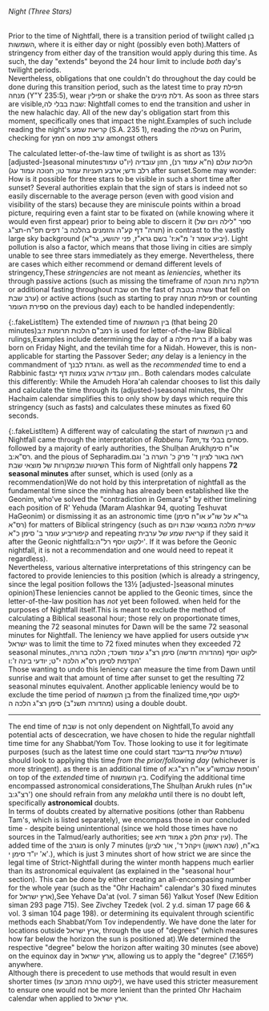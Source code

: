 ###### Night (Three Stars)

Prior to the time of Nightfall, there is a transition period of twilight called בן השמשות, where it is either day or night (possibly even both).<span data-footnote>Matters of stringency from either day of the transition would apply during this time. As such, the day "extends" beyond the 24 hour limit to include <i>both</i> day's twilight periods.<br>Nevertheless, obligations that one couldn't do throughout the day could be done during this transition period, such as the latest time to pray תפילת מנחה (Y"Y 235:5), wear תפילין or shake the דלת מינים.</span> As soon as three stars are visible,<span data-footnote><span class="hebSrc">שבת בבלי לה:</span></span> Nightfall comes to end the transition and usher in the new halachic day. All of the new day's obligation start from this moment, specifically ones that impact the night.<span data-footnote>Examples of such include reading the night's קריאת שמע (S.A. 235 1), reading the מגילה on Purim, checking for חמץ on ערב פסח amongst others</span>

The calculated letter-of-the-law time of twilight is as short as 13½ [adjusted-]seasonal minutes<span data-footnote>הליכות עולם (ח"א עמוד רנ), חזון עובדיה (יו"ט עמוד רלב ודש; ארבע תעניות עמוד טו; חנוכה עמוד עג)</span> after sunset.<span data-footnote>Some may wonder: How is it possible for three stars to be visible in such a short time after sunset? Several authorities explain that the sign of stars is indeed not so easily discernable to the average person (even with good vision and visibility of the stars) because they are miniscule points within a broad picture, requiring even a faint star to be fixated on (while knowing where it would even first appear) prior to being able to discern it (ספר "לילה ויום של תורה" דף קע"ה והזמנים בהלכה ב' דפים תפ"ח-תצ"ג) in contrast to the vastly large sky background (יביע אומר ז' מ"א:ז' בשם גרא"ז, פני יהושע, גר"א). Light pollution is also a factor, which means that those living in cities are simply unable to see three stars immediately as they emerge.</span> Nevertheless, there are cases which either recommend or demand different levels of stringency,<span data-footnote>These <i>stringencies</i> are not meant as <i>leniencies</i>, whether its through passive actions (such as missing the timeframe of הדלקת נרות חנוכה or additional fasting throughout שבת on the fast of עשרה בטבת that fell on ערב שבת) or active actions (such as starting to pray תפילת מנחה or counting ספירת העומר on the previous day)</span> each to be handled independently:

{:.fakeListItem}
The extended time of בין השמשות (that being 20 minutes)<span data-footnote>רמב"ם הלכות תרומות ז:ב</span> is used for letter-of-the-law Biblical rulings,<span data-footnote>Examples include determining the day of a ברית מילה if a baby was born on Friday Night, and the tevilah time for a Nidah. However, this is non-applicable for starting the Passover Seder; <i>any</i> delay is a leniency in the commandment of והגדת לבנך.</span> as well as the <i>recommended</i> time to end a Rabbinic fast<span data-footnote>חזון עובדיה ארבע צומות דף יב.</span>. Both calendars modes calculate this differently: While the Amudeh Hora'ah calendar chooses to list this daily and calculate the time through its (adjusted-)seasonal minutes, the Ohr Hachaim calendar simplifies this to only show by days which require this stringency (such as fasts) and calculates these minutes as fixed 60 seconds.

{:.fakeListItem}
A different way of calculating the start of בין השמשות and Nightfall came through the interpretation of _Rabbenu Tam_,<span data-footnote><span class="hebSrc">פסחים בבלי צד.</span></span> followed by a majority of early authorities, the Shulḥan Arukh<span data-footnote>או"ח סימן רס"א:ב.</span> and the pious of Sepharadim.<span data-footnote>ראה באור לציון ד' פרק כ' הערה ב' וגם השיטות שבמקורות של מוצאי שבת</span> This form of Nightfall only happens **72 seasonal minutes** after sunset, which is used (only as a recommendation)<span data-footnote>We do not hold by this interpretation of nightfall as the fundamental time since the minhag has already been established like the Geonim, who've solved the "contradiction in Gemara's" by either timelining each position of R' Yehuda (Maram Alashkar 94, quoting Teshuvat HaGeonim) or dismissing it as an astronomic time (גר"א על שו"ע או"ח סימן רס"א)</span> for matters of Biblical stringency (such as <span class="hebMidWord">עשיית מלכה במוצאי שבת ויום קיפור</span><span data-footnote>יביע עומר ב' סימן כ"א</span> and repeating קריאת שמע של ערבית if they said it after the Geonic nightfall<span data-footnote><span class="hebSrc">ילקוט יוסף רל"ה:ב'</span>. If it was before the Geonic nightfall, it is not a recommendation and one would need to repeat it regardless</span>).<br>
Nevertheless, various alternative interpretations of this stringency can be factored to provide leniencies to this position (which is already a stringency, since the legal position follows the 13½ [adjusted-]seasonal minutes opinion)<span data-footnote>These leniencies cannot be applied to the Geonic times, since the letter-of-the-law position has <i>not</i> yet been followed.</span> when held for the purposes of Nightfall itself.<span data-footnote>This is meant to exclude the method of calculating a Biblical seasonal hour; those rely on proportionate times, meaning the 72 seasonal minutes for Dawn will be the same 72 seasonal minutes for Nightfall.</span> The leniency we have applied for users outside ארץ ישראל was to limit the time to 72 fixed minutes when they exceeded 72 seasonal minutes.<span data-footnote><span class="hebSrc">ילקוט יוסף (מהדורה חדשה) סימן רצ"ג עמוד תשכד; הלכה ברורה, הקדמת לסימן רס"א הלכה י"ט; יודעי בינה ז':ו'</span><br>Those wanting to undo this leniency can measure the time from Dawn until sunrise and wait that amount of time after sunset to get the resulting 72 seasonal minutes equivalent.</span> Another applicable leniency would be to exclude the time period of בן השמשות from the finalized time,<span data-footnote>ילקוט יוסף (מהדורה תשנ"ב) סימן רצ"ג הלכה ה</span> using a double doubt.

---

The end time of שבת is not only dependent on Nightfall,<span data-footnote>To avoid any potential acts of descecration, we have chosen to hide the regular nightfall time time for any Shabbat/Yom Tov. Those looking to use it for legitimate purposes (such as the latest time one could start שעודת שלישית בדיעבד) should look to applying this time *from the prior/following day* (whichever is more stringent).</span> as there is an additional time of <span class="hebMidWord">תוספת שבת</span><span data-footnote><span class="hebSrc">שו"ע או"ח רצ"ג:א'</span></span> on top of the <i>extended</i> time of <span class="hebMidWord">בין השמשות</span>. Codifying the additional time encompassed astronomical considerations,<span data-footnote>The Shulḥan Arukh rules (<span class="hebMidWord">או"ח רצ"ג:ב'</span>) one should refrain from any <i>melakha</i> until there is no doubt left, specifically <b>astronomical</b> doubts.<br>In terms of doubts created by alternative positions (other than Rabbenu Tam's, which is listed separately), we encompass those in our concluded time - despite being unintentional (since we hold those times have no sources in the Talmud/early authorities; see עין יצחק חלק ג אמוד תיא). The added time of the מוגרב is only 7 minutes (<span class="hebSrc">בא"ח, (שנה ראשון) ויקהל ד', אור לציון א' יו"ד סימן י'.</span>), which is just 3 minutes short of how strict we are</span> since the legal time of Strict-Nightfall during the winter month happens much earlier than its astronomical equivalent (as explained in the "seasonal hour" section). This can be done by either creating an all-encompasing number for the whole year (such as the "Ohr Hachaim" calendar's 30 fixed minutes for ארץ ישראל),<span data-footnote>See Yehave Da'at (vol. 7 siman 56) Yalkut Yosef (New Edition siman 293 page 715). See Zivchey Tzedek (vol. 2 y.d. siman 17 page 66 & vol. 3 siman 104 page 198).</span> or determining its equivalent through scientific methods each Shabbat/Yom Tov independently. We have done the later for locations outside ארץ ישראל, through the use of "degrees" (which measures how far below the horizon the sun is positioned at).<span data-footnote>We determined the respective "degree" below the horizon after waiting 30 minutes (see above) on the equinox day in ארץ ישראל, allowing us to apply the "degree" (7.165º) anywhere.<br>Although there is precedent to use methods that would result in even shorter times (ילקוט טהרה מכתב עז), we have used this stricter measurement to ensure one would not be more lenient than the printed Ohr Hachaim calendar when applied to ארץ ישראל.</span>